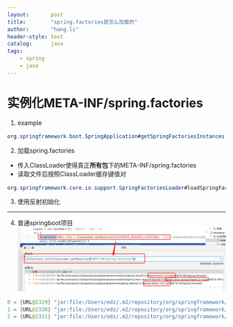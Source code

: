 ```yaml
---
layout:       post
title:        "spring.factories是怎么加载的"
author:       "hang.li"
header-style: text
catalog:      java
tags:
    - spring
    - java
---
```

# 实例化META-INF/spring.factories
1. example
```java
org.springframework.boot.SpringApplication#getSpringFactoriesInstances(java.lang.Class<T>, java.lang.Class<?>[], java.lang.Object...)
```
2. 加载spring.factories
- 传入ClassLoader使得真正**所有包**下的META-INF/spring.factories
- 读取文件后按照ClassLoader缓存键值对
```java
org.springframework.core.io.support.SpringFactoriesLoader#loadSpringFactories
```
3. 使用反射初始化
---
4. 普通springboot项目
![img.png](/img/in-post/spring/get-spring.factories.png)

```java
0 = {URL@2329} "jar:file:/Users/edz/.m2/repository/org/springframework/boot/spring-boot/2.4.0/spring-boot-2.4.0.jar!/META-INF/spring.factories"
1 = {URL@2330} "jar:file:/Users/edz/.m2/repository/org/springframework/boot/spring-boot-autoconfigure/2.4.0/spring-boot-autoconfigure-2.4.0.jar!/META-INF/spring.factories"
2 = {URL@2331} "jar:file:/Users/edz/.m2/repository/org/springframework/spring-beans/5.3.1/spring-beans-5.3.1.jar!/META-INF/spring.factories"
```